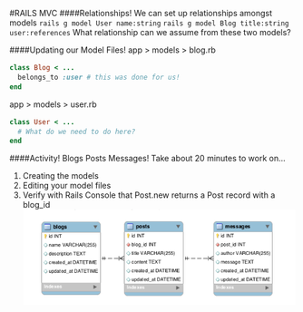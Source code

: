 #RAILS MVC
####Relationships!
We can set up relationships amongst models
`rails g model User name:string`
`rails g model Blog title:string user:references`
What relationship can we assume from these two models?

####Updating our Model Files!
app > models > blog.rb
```ruby
class Blog < ...
  belongs_to :user # this was done for us!
end
```

app > models > user.rb
```ruby
class User < ...
  # What do we need to do here?
end
```

####Activity! Blogs Posts Messages!
Take about 20 minutes to work on...
1. Creating the models
2. Editing your model files
3. Verify with Rails Console that Post.new returns a Post record with a blog_id
![alt-text](BPM.png)
